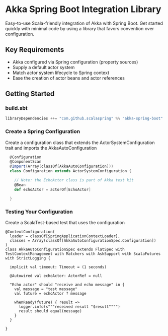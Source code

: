 # Akka Spring Boot Integration Library

Easy-to-use Scala-friendly integration of Akka with Spring Boot.
Get started quickly with minimal code by using a library that favors convention over configuration.

## Key Requirements
* Akka configured via Spring configuration (property sources)
* Supply a default actor system
* Match actor system lifecycle to Spring context
* Ease the creation of actor beans and actor references

## Getting Started

### build.sbt

````scala
libraryDependencies ++= "com.github.scalaspring" %% "akka-spring-boot" % "0.1.0"
````

### Create a Spring Configuration

Create a configuration class that extends the ActorSystemConfiguration trait and imports the AkkaAutoConfiguration

````scala
  @Configuration
  @ComponentScan
  @Import(Array(classOf[AkkaAutoConfiguration]))
  class Configuration extends ActorSystemConfiguration {

    // Note: the EchoActor class is part of Akka test kit
    @Bean
    def echoActor = actorOf[EchoActor]

  }
````

### Testing Your Configuration

Create a ScalaTest-based test that uses the configuration

````
@ContextConfiguration(
  loader = classOf[SpringApplicationContextLoader],
  classes = Array(classOf[AkkaAutoConfigurationSpec.Configuration])
)
class AkkaAutoConfigurationSpec extends FlatSpec with TestContextManagement with Matchers with AskSupport with ScalaFutures with StrictLogging {

  implicit val timeout: Timeout = (1 seconds)

  @Autowired val echoActor: ActorRef = null

  "Echo actor" should "receive and echo message" in {
    val message = "test message"
    val future = echoActor ? message

    whenReady(future) { result =>
      logger.info(s"""received result "$result"""")
      result should equal(message)
    }
  }

}
````